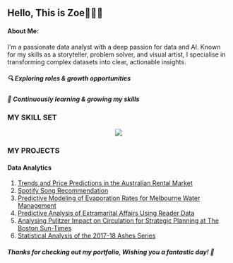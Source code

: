 ## Hello, This is Zoe👩🏻‍💻 

#### About Me: 
I'm a passionate data analyst with a deep passion for data and AI. Known for my skills as a storyteller, problem solver, and visual artist, I specialise in transforming complex datasets into clear, actionable insights. 

##### 🔍 Exploring roles & growth opportunities
##### 🚀 Continuously learning & growing my skills

### MY SKILL SET
<p align="center">
  <a href="https://skillicons.dev">
    <img src="https://skillicons.dev/icons?i=py,r,azure,matlab, stata" />
  </a>
</p>

### MY PROJECTS

#### Data Analytics 
1. [Trends and Price Predictions in the Australian Rental Market](https://github.com/zoema204/Data-Analytics-Project/blob/main/Analysing%20Trends%20and%20Predicting%20Prices%20in%20the%20Australian%20Rental%20Housing%20Market.pdf)
2. [Spotify Song Recommendation](https://github.com/zoema204/Data-Analytics-Project/blob/main/Spotify%20Song%20Recommendation%20Using%20Machine%20Learning.pdf)
3. [Predictive Modeling of Evaporation Rates for Melbourne Water Management](https://github.com/zoema204/Data-Analytics-Project/blob/main/Predictive%20Modeling%20of%20Evaporation%20Rates%20for%20Melbourne%20Water%20Management.pdf)
4. [Predictive Analysis of Extramarital Affairs Using Reader Data](https://github.com/zoema204/Data-Analytics-Project/blob/main/Predictive%20Analysis%20of%20Extramarital%20Affairs%20Using%20Reader%20Data%20from%20Psychology%20Today%2C%201969.pdf)
5. [Analysing Pulitzer Impact on Circulation for Strategic Planning at The Boston Sun-Times](https://github.com/zoema204/Data-Analytics-Project/blob/main/Analysing%20Pulitzer%20Impact%20on%20Circulation%20for%20Strategic%20Planning%20at%20The%20Boston%20Sun-Times.pdf)
6. [Statistical Analysis of the 2017-18 Ashes Series](https://github.com/zoema204/Data-Analytics-Project/blob/main/Statistical%20Analysis%20of%20the%202017-18%20Ashes%20Series%20Using%20R%20Markdown.pdf)

##### Thanks for checking out my portfolio, Wishing you a fantastic day! 🌟
